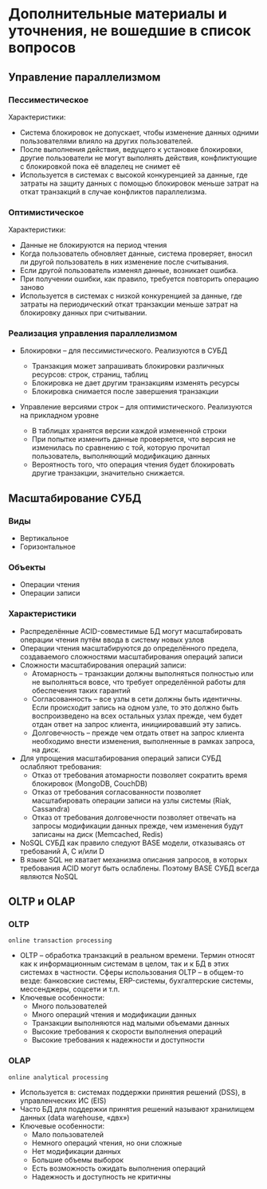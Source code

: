 # Дополнительные материалы и уточнения, не вошедшие в список вопросов

## Управление параллелизмом

### Пессиместическое

Характеристики:

- Система блокировок не допускает, чтобы изменение данных одними пользователями влияло на других пользователей.
- После выполнения действия, ведущего к установке блокировки, другие пользователи не могут выполнять действия, конфликтующие с блокировкой пока её владелец не снимет её
- Используется в системах с высокой конкуренцией за данные, где затраты на защиту данных с помощью блокировок меньше затрат на откат транзакций в случае конфликтов параллелизма.

### Оптимистическое

Характеристики:

- Данные не блокируются на период чтения
- Когда пользователь обновляет данные, система проверяет, вносил ли другой пользователь в них изменение после считывания.
- Если другой пользователь изменял данные, возникает ошибка.
- При получении ошибки, как правило, требуется повторить операцию заново
- Используется в системах с низкой конкуренцией за данные, где затраты на периодический откат транзакции меньше затрат на блокировку данных при считывании.

### Реализация управления параллелизмом

- Блокировки – для пессимистического. Реализуются в СУБД

  - Транзакция может запрашивать блокировки различных ресурсов: строк, страниц, таблиц
  - Блокировка не дает другим транзакциям изменять ресурсы
  - Блокировка снимается после завершения транзакции

- Управление версиями строк – для оптимистического. Реализуются на прикладном уровне

  - В таблицах хранятся версии каждой измененной строки
  - При попытке изменить данные проверяется, что версия не изменилась по сравнению с той, которую прочитал пользователь, выполняющий модификацию данных
  - Вероятность того, что операция чтения будет блокировать другие транзакции, значительно снижается.

## Масштабирование СУБД

### Виды

- Вертикальное
- Горизонтальное

### Объекты

- Операции чтения
- Операции записи

### Характеристики

- Распределённые ACID-совместимые БД могут масштабировать операции чтения путём ввода в систему новых узлов
- Операции чтения масштабируются до определённого предела, создаваемого сложностями масштабирования операций записи
- Сложности масштабирования операций записи:
  - Атомарность – транзакции должны выполняться полностью или не выполняться вовсе, что требует определённой работы для обеспечения таких гарантий
  - Согласованность – все узлы в сети должны быть идентичны. Если происходит запись на одном узле, то это должно быть воспроизведено на всех остальных узлах прежде, чем будет отдан ответ на запрос клиента, инициировавший эту запись.
  - Долговечность – прежде чем отдать ответ на запрос клиента необходимо внести изменения, выполненные в рамках запроса, на диск.
- Для упрощения масштабирования операций записи СУБД ослабляют требования:
  - Отказ от требования атомарности позволяет сократить время блокировок (MongoDB, CouchDB)
  - Отказ от требования согласованности позволяет масштабировать операции записи на узлы системы (Riak, Cassandra)
  - Отказ от требования долговечности позволяет отвечать на запросы модификации данных прежде, чем изменения будут записаны на диск (Memcached, Redis)
- NoSQL СУБД как правило следуют BASE модели, отказываясь от требований A, C и/или D
- В языке SQL не хватает механизма описания запросов, в которых требования ACID могут быть ослаблены. Поэтому BASE СУБД всегда являются NoSQL

## OLTP и OLAP

### OLTP

`online transaction processing`

- OLTP – обработка транзакций в реальном времени. Термин относят как к информационным системам в целом, так и к БД в этих системах в частности.
Сферы использования OLTP – в общем-то везде: банковские системы, ERP-системы, бухгалтерские системы, мессенджеры, соцсети и т.п.
- Ключевые особенности:
  - Много пользователей
  - Много операций чтения и модификации данных
  - Транзакции выполняются над малыми объемами данных
  - Высокие требования к скорости выполнения операций
  - Высокие требования к надежности и доступности

### OLAP

`online analytical processing`

- Используется в: системах поддержки принятия решений (DSS), в управленческих ИС (EIS)
- Часто БД для поддержки принятия решений называют хранилищем данных (data warehouse, «двх»)
- Ключевые особенности:
  - Мало пользователей
  - Немного операций чтения, но они сложные
  - Нет модификации данных
  - Большие объемы выборок
  - Есть возможность ожидать выполнения операций
  - Надежность и доступность не критичны
